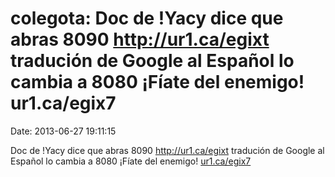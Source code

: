 colegota: Doc de !Yacy dice que abras 8090 http://ur1.ca/egixt tradución de Google al Español lo cambia a 8080 ¡Fíate del enemigo! ur1.ca/egix7
===============================================================================================================================================

Date: 2013-06-27 19:11:15

Doc de !Yacy dice que abras 8090 <http://ur1.ca/egixt> tradución de
Google al Español lo cambia a 8080 ¡Fíate del enemigo!
[ur1.ca/egix7](http://ur1.ca/egix7 "http://ur1.ca/egix7")
